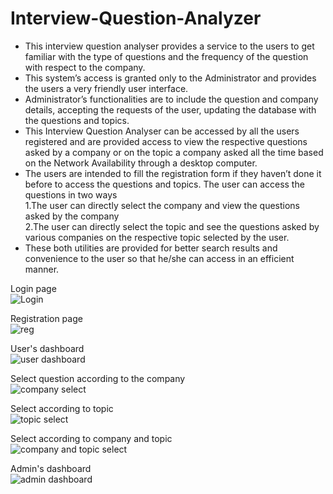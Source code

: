 # Interview-Question-Analyzer
- This interview question analyser provides a service to the users to get familiar with the type of questions and the frequency of the question with respect to the company.</br>
- This system’s access is granted only to the Administrator and provides the users a very friendly user interface.</br>
- Administrator’s functionalities are to include the question and company details, accepting the requests of the user, updating the database with the questions and topics.</br>
- This Interview Question Analyser can be accessed by all the users registered and are provided access to view the respective questions asked by a company or on the topic a company asked all the time based on the Network Availability through a desktop computer.</br>
- The users are intended to fill the registration form if they haven’t done it before to access the questions and topics. The user can access the questions in two ways</br>
1.The user can directly select the company and view the questions asked by the company</br>
2.The user can directly select the topic and see the questions asked by various companies on the respective topic selected by the user.</br>
- These both utilities are provided for better search results and convenience to the user so that he/she can access in an efficient manner.</br>

Login page</br>
![Login](https://user-images.githubusercontent.com/45101690/68543803-f0c21e80-03e1-11ea-8726-6bb96969e352.png)

Registration page</br>
![reg](https://user-images.githubusercontent.com/45101690/68543854-81006380-03e2-11ea-96f2-038a847882c4.png)

User's dashboard</br>
![user dashboard](https://user-images.githubusercontent.com/45101690/68543861-b9a03d00-03e2-11ea-9df7-cabbe89753a5.png)

Select question according to the company</br>
![company select](https://user-images.githubusercontent.com/45101690/68543876-e81e1800-03e2-11ea-983d-75390ced4800.png)

Select according to topic</br>
![topic select](https://user-images.githubusercontent.com/45101690/68543970-0cc6bf80-03e4-11ea-9ac5-0b5e7305b05d.png)

Select according to company and topic</br>
![company and topic select](https://user-images.githubusercontent.com/45101690/68543950-d5f0a980-03e3-11ea-8187-ba05e3d93ae0.png)

Admin's dashboard</br>
![admin dashboard](https://user-images.githubusercontent.com/45101690/68543879-eeac8f80-03e2-11ea-8a38-ba53647fdbd9.png)
